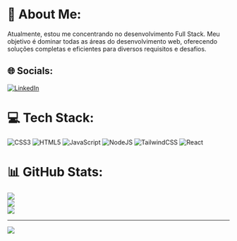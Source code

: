# 💫 About Me:
Atualmente, estou me concentrando no desenvolvimento Full Stack. Meu objetivo é dominar todas as áreas do desenvolvimento web, oferecendo soluções completas e eficientes para diversos requisitos e desafios.


## 🌐 Socials:
[![LinkedIn](https://img.shields.io/badge/LinkedIn-%230077B5.svg?logo=linkedin&logoColor=white)](https://linkedin.com/in/www.linkedin.com/in/gustavo-luiz-21lsd) 

# 💻 Tech Stack:
![CSS3](https://img.shields.io/badge/css3-%231572B6.svg?style=for-the-badge&logo=css3&logoColor=white) ![HTML5](https://img.shields.io/badge/html5-%23E34F26.svg?style=for-the-badge&logo=html5&logoColor=white) ![JavaScript](https://img.shields.io/badge/javascript-%23323330.svg?style=for-the-badge&logo=javascript&logoColor=%23F7DF1E) ![NodeJS](https://img.shields.io/badge/node.js-6DA55F?style=for-the-badge&logo=node.js&logoColor=white) ![TailwindCSS](https://img.shields.io/badge/tailwindcss-%2338B2AC.svg?style=for-the-badge&logo=tailwind-css&logoColor=white) ![React](https://img.shields.io/badge/react-%2320232a.svg?style=for-the-badge&logo=react&logoColor=%2361DAFB)
# 📊 GitHub Stats:
![](https://github-readme-stats.vercel.app/api?username=gustavols12&theme=dracula&hide_border=false&include_all_commits=false&count_private=false)<br/>
![](https://github-readme-streak-stats.herokuapp.com/?user=gustavols12&theme=dracula&hide_border=false)<br/>
![](https://github-readme-stats.vercel.app/api/top-langs/?username=gustavols12&theme=dracula&hide_border=false&include_all_commits=false&count_private=false&layout=compact)

---
[![](https://visitcount.itsvg.in/api?id=gustavols12&icon=0&color=0)](https://visitcount.itsvg.in)

<!-- Proudly created with GPRM ( https://gprm.itsvg.in ) -->

